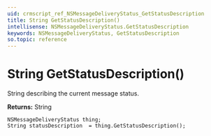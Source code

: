 ```yaml
---
uid: crmscript_ref_NSMessageDeliveryStatus_GetStatusDescription
title: String GetStatusDescription()
intellisense: NSMessageDeliveryStatus.GetStatusDescription
keywords: NSMessageDeliveryStatus, GetStatusDescription
so.topic: reference
---
```


# String GetStatusDescription()

String describing the current message status.

**Returns:** String

```crmscript
NSMessageDeliveryStatus thing;
String statusDescription  = thing.GetStatusDescription();
```

